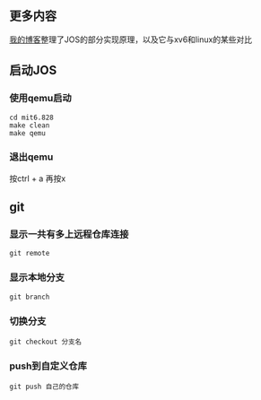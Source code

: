 ## 更多内容
[我的博客](https://www.cnblogs.com/HeyLUMouMou/tag/mit6.828/)整理了JOS的部分实现原理，以及它与xv6和linux的某些对比
## 启动JOS
### 使用qemu启动
~~~
cd mit6.828
make clean
make qemu
~~~
### 退出qemu
按ctrl + a 再按x

## git
### 显示一共有多上远程仓库连接
~~~shell
git remote
~~~

### 显示本地分支
~~~shell
git branch
~~~
### 切换分支

~~~shell
git checkout 分支名
~~~
### push到自定义仓库
~~~shell
git push 自己的仓库
~~~

